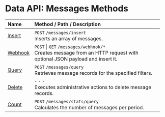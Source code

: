 # Data API: Messages Methods

| **Name** | **Method** / **Path** / **Description** |
|:---|:---|
| [Insert](./messages/insert.md) | `POST` `/messages/insert` <br>Inserts an array of messages.|
| [Webhook](./messages/webhook.md) | `POST` \| `GET` `/messages/webhook/*` <br>Creates message from an HTTP request with optional JSON payload and insert it.|
| [Query](./messages/query.md) | `POST` `/messages/query` <br>Retrieves message records for the specified filters.|
| [Delete](./messages/delete.md) | `-` `-` `-` <br>Executes administrative actions to delete message records. |
| [Count](./messages/count.md) | `POST` `/messages/stats/query` <br>Calculates the number of messages per period.|